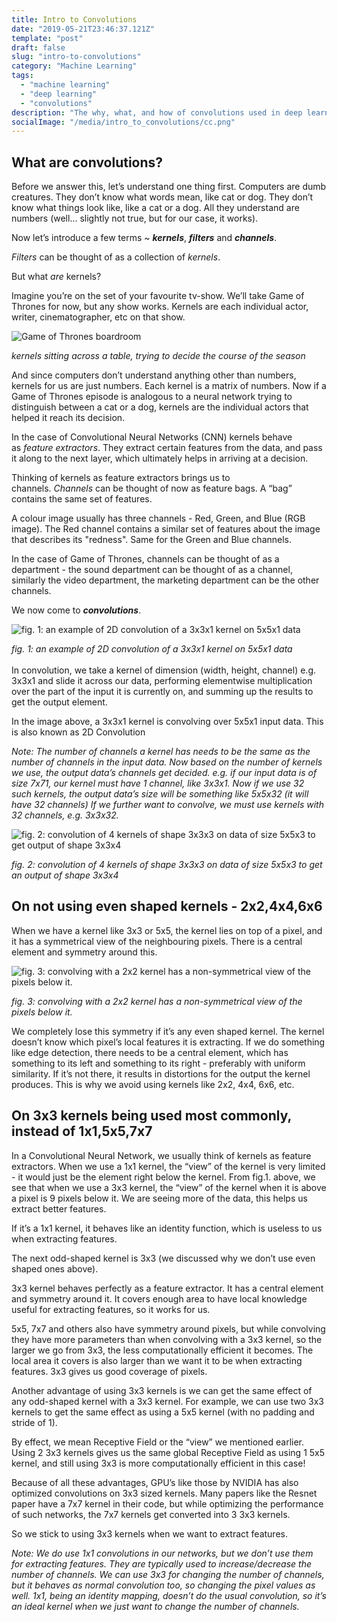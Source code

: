```yaml
---
title: Intro to Convolutions
date: "2019-05-21T23:46:37.121Z"
template: "post"
draft: false
slug: "intro-to-convolutions"
category: "Machine Learning"
tags:
  - "machine learning"
  - "deep learning"
  - "convolutions"
description: "The why, what, and how of convolutions used in deep learning"
socialImage: "/media/intro_to_convolutions/cc.png"
---
```

## What are convolutions?

Before we answer this, let’s understand one thing first. Computers are dumb creatures. They don’t know what words mean, like cat or dog. They don’t know what things look like, like a cat or a dog. All they understand are numbers (well… slightly not true, but for our case, it works).

Now let’s introduce a few terms ~ ***kernels***, ***filters*** and ***channels***.

*Filters* can be thought of as a collection of *kernels*.

But what *are* kernels?

Imagine you’re on the set of your favourite tv-show. We’ll take Game of Thrones for now, but any show works. Kernels are each individual actor, writer, cinematographer, etc on that show.

![Game of Thrones boardroom](/media/intro_to_convolutions/gotkernels.png "kernels sitting across a table, trying to decide the course of the season")

*kernels sitting across a table, trying to decide the course of the season*



And since computers don’t understand anything other than numbers, kernels for us are just numbers. Each kernel is a matrix of numbers. Now if a Game of Thrones episode is analogous to a neural network trying to distinguish between a cat or a dog, kernels are the individual actors that helped it reach its decision.

In the case of Convolutional Neural Networks (CNN) kernels behave as *feature* *extractors*. They extract certain features from the data, and pass it along to the next layer, which ultimately helps in arriving at a decision.

Thinking of kernels as feature extractors brings us to channels. *Channels* can be thought of now as feature bags. A “bag” contains the same set of features.

A colour image usually has three channels - Red, Green, and Blue (RGB image). The Red channel contains a similar set of features about the image that describes its "redness". Same for the Green and Blue channels.

In the case of Game of Thrones, channels can be thought of as a department - the sound department can be thought of as a channel, similarly the video department, the marketing department can be the other channels.

We now come to ***convolutions***.

![](/media/intro_to_convolutions/2dconv-84a92b2e7cce6f31ad9fba1e57841198.gif "fig. 1: an example of 2D convolution of a 3x3x1 kernel on 5x5x1 data")

*fig. 1: an example of 2D convolution of a 3x3x1 kernel on 5x5x1 data*\
\
In convolution, we take a kernel of dimension (width, height, channel) e.g. 3x3x1 and slide it across our data, performing elementwise multiplication over the part of the input it is currently on, and summing up the results to get the output element.

In the image above, a 3x3x1 kernel is convolving over 5x5x1 input data. This is also known as 2D Convolution

*Note: The number of channels a kernel has needs to be the same as the number of channels in the input data. Now based on the number of kernels we use, the output data’s channels get decided. e.g. if our input data is of size 7x71, our kernel must have 1 channel, like 3x3x1. Now if we use 32 such kernels, the output data’s size will be something like 5x5x32 (it will have 32 channels) If we further want to convolve, we must use kernels with 32 channels, e.g. 3x3x32.*

![](/media/intro_to_convolutions/conv-84deaf2954585b37a73fbcf84bc3cf6e.gif "fig. 2: convolution of 4 kernels of shape 3x3x3 on data of size 5x5x3 to get output of shape 3x3x4")

*fig. 2: convolution of 4 kernels of shape 3x3x3 on data of size 5x5x3 to get an output of shape 3x3x4*

## On not using even shaped kernels - 2x2,4x4,6x6

When we have a kernel like 3x3 or 5x5, the kernel lies on top of a pixel, and it has a symmetrical view of the neighbouring pixels. There is a central element and symmetry around this.

![fig. 3: convolving with a 2x2 kernel has a non-symmetrical view of the pixels below it.](/media/intro_to_convolutions/2x2kernel.png "fig. 3: convolving with a 2x2 kernel has a non-symmetrical view of the pixels below it.")

*fig. 3: convolving with a 2x2 kernel has a non-symmetrical view of the pixels below it.*

We completely lose this symmetry if it’s any even shaped kernel. The kernel doesn’t know which pixel’s local features it is extracting. If we do something like edge detection, there needs to be a central element, which has something to its left and something to its right - preferably with uniform similarity. If it’s not there, it results in distortions for the output the kernel produces. This is why we avoid using kernels like 2x2, 4x4, 6x6, etc.

## On 3x3 kernels being used most commonly, instead of 1x1,5x5,7x7

In a Convolutional Neural Network, we usually think of kernels as feature extractors. When we use a 1x1 kernel, the “view” of the kernel is very limited - it would just be the element right below the kernel. From fig.1. above, we see that when we use a 3x3 kernel, the “view” of the kernel when it is above a pixel is 9 pixels below it. We are seeing more of the data, this helps us extract better features.

If it’s a 1x1 kernel, it behaves like an identity function, which is useless to us when extracting features.

The next odd-shaped kernel is 3x3 (we discussed why we don’t use even shaped ones above).

3x3 kernel behaves perfectly as a feature extractor. It has a central element and symmetry around it. It covers enough area to have local knowledge useful for extracting features, so it works for us.

5x5, 7x7 and others also have symmetry around pixels, but while convolving they have more parameters than when convolving with a 3x3 kernel, so the larger we go from 3x3, the less computationally efficient it becomes. The local area it covers is also larger than we want it to be when extracting features. 3x3 gives us good coverage of pixels.

Another advantage of using 3x3 kernels is we can get the same effect of any odd-shaped kernel with a 3x3 kernel. For example, we can use two 3x3 kernels to get the same effect as using a 5x5 kernel (with no padding and stride of 1).

By effect, we mean Receptive Field or the “view” we mentioned earlier. Using 2 3x3 kernels gives us the same global Receptive Field as using 1 5x5 kernel, and still using 3x3 is more computationally efficient in this case!

Because of all these advantages, GPU’s like those by NVIDIA has also optimized convolutions on 3x3 sized kernels. Many papers like the Resnet paper have a 7x7 kernel in their code, but while optimizing the performance of such networks, the 7x7 kernels get converted into 3 3x3 kernels.

So we stick to using 3x3 kernels when we want to extract features.

*Note: We do use 1x1 convolutions in our networks, but we don’t use them for extracting features. They are typically used to increase/decrease the number of channels. We can use 3x3 for changing the number of channels, but it behaves as normal convolution too, so changing the pixel values as well. 1x1, being an identity mapping, doesn’t do the usual convolution, so it’s an ideal kernel when we just want to change the number of channels.*